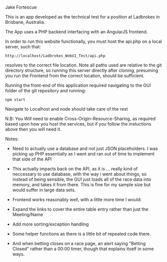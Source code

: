 Jake Fortescue

This is an app developed as the technical test for a position at Ladbrokes
 in Brisbane, Australia.
 
 The App uses a PHP backend interfacing with an AngularJS frontend.

 In order to run this website functionally, you must host the api.php on a local server, such that:
 
 	http://localhost/Ladbrokes_WebUI_Test/api.php 
  
 resolves to the correct file location. Note all paths used are relative to the git directory structure, so running this 
 server directly after cloning, presuming you run the Frontend from the correct location, should be sufficient.

 Running the front-end of this application required navigating to the GUI folder of the git repository and running:
 ```
 npm start
 ```
 Navigate to Localhost and node should take care of the rest

N.B: You *Will* need to enable Cross-Origin-Resource-Sharing, as required based upon how you host the services, but if you follow the instuctions above then you will need it.

 Notes:
 - Need to actually use a database and not just JSON placeholders. I was picking up PHP essentially as I went and ran out of time to implement that side of the API
 
 - This actually impacts back on the API, as it is ... really kind of neccessary to use  database, with the way i went about things, so instead of being sensible, the GUI just loads all of the race data into memory, and takes it from there. This is fine for my sample size but would suffer in large data sets.
 
- Frontend works reasonably well, with a little more time I would:

- Expand the links to cover the entire table entry rather than just the Meeting/Name

- Add more sorting/exception handling

- Some helper functions as there is a little bit of repeated code there.

- And when betting closes on a race page, an alert saying "Betting Closed" rather than a 00:00 timer, though that explains itself in some ways.
